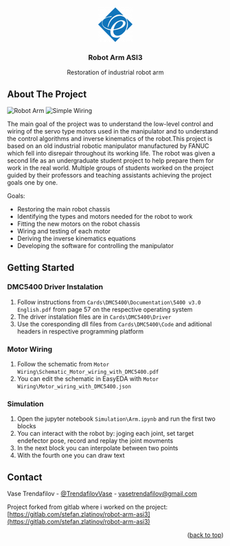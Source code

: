 <div id="top"></div>

<!-- PROJECT LOGO -->
<br />
<div align="center">
  <a href="https://feit.ukim.edu.mk/en/">
    <img src="images/logo.png" alt="Logo" width="80" height="80">
  </a>

  <h3 align="center">Robot Arm ASI3</h3>

  <p align="center">
    Restoration of industrial robot arm
    <br />
   
  </p>
</div>


<!-- ABOUT THE PROJECT -->
## About The Project
![Robot Arm](images/robot_arm.jpg)
![Simple Wiring](images/wiring.jpg)

The main goal of the project was to understand the low-level control and wiring of the servo type motors used in the manipulator and to understand the control algorithms and inverse kinematics of the robot.This project is based on an old industrial robotic manipulator manufactured by FANUC which fell into disrepair throughout its working life. The robot was given a second life as an undergraduate student project to help prepare them for work in the real world. Multiple groups of students worked on the project guided by their professors and teaching assistants achieving the project goals one by one.

Goals:

* Restoring the main robot chassis
* Identifying the types and motors needed for the robot to work
* Fitting the new motors on the robot chassis
* Wiring and testing of each motor
* Deriving the inverse kinematics equations 
* Developing the software for controlling the manipulator

<!-- GETTING STARTED -->
## Getting Started

### DMC5400 Driver Instalation
1. Follow instructions from `Cards\DMC5400\Documentation\5400 v3.0 English.pdf` from page 57 on the respective operating system
2. The driver instalation files are in `Cards\DMC5400\Driver`
3. Use the coresponding dll files from `Cards\DMC5400\Code` and aditional headers in respective programming platform

### Motor Wiring
1. Follow the schematic from `Motor Wiring\Schematic_Motor_wiring_with_DMC5400.pdf`
2. You can edit the schematic in EasyEDA with `Motor Wiring\Motor_wiring_with_DMC5400.json`

### Simulation
1. Open the jupyter notebook `Simulation\Arm.ipynb` and run the first two blocks
2. You can interact with the robot by: joging each joint, set target endefector pose, record and replay the joint movments
3. In the next block you can interpolate between two points 
4. With the fourth one you can draw text

<!-- CONTACT -->
## Contact

Vase Trendafilov - [@TrendafilovVase](https://twitter.com/TrendafilovVase) - vasetrendafilov@gmail.com

Project forked from gitlab where i worked on the project: [https://gitlab.com/stefan.zlatinov/robot-arm-asi3](https://gitlab.com/stefan.zlatinov/robot-arm-asi3)

<p align="right">(<a href="#top">back to top</a>)</p>
